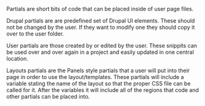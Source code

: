 Partials are short bits of code that can be placed inside of user page files.

Drupal partials are are predefined set of Drupal UI elements. These should not be changed by the user. If they want to modify one they should copy it over to the user folder.

User partials are those created by or edited by the user. These snippits can be used over and over again in a project and easily updated in one central location.

Layouts partials are the Panels style partials that a user will put into their page in order to use the layout/templates. These partials will include a variable stating the name of the layout so that the proper CSS file can be called for it. After the variables it will include all of the regions that code and other partials can be placed into.
